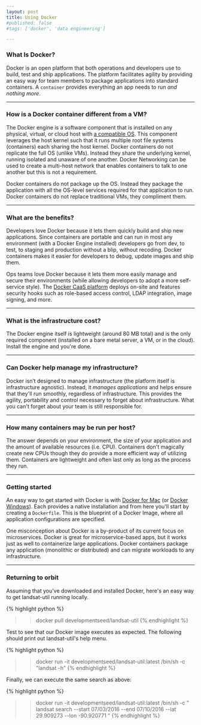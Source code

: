 ```yaml
---
layout: post
title: Using Docker
#published: false
#tags: ['docker', 'data engineering']

---
```


### What Is Docker?

Docker is an open platform that both operations and developers use to build, test and ship applications. The platform facilitates agility by providing an easy way for team members to package applications into standard containers. A `container` provides everything an app needs to run *and nothing more*. 

---

### How is a Docker container different from a VM?

The Docker engine is a software component that is installed on any physical, virtual, or cloud host with [a compatible OS](http://linuxbsdos.com/2015/04/04/6-operating-systems-designed-just-for-docker-and-other-container-runtimes/). This component leverages the host kernel such that it runs multiple root file systems (containers) each sharing the host kernel. Docker containers do not replicate the full OS (unlike VMs). Instead they share the underlying kernel, running isolated and unaware of one another. Docker Networking can be used to create a multi-host network that enables containers to talk to one another but this is not a requirement.

Docker containers do not package up the OS. Instead they package the application with all the OS-level services required for that application to run. Docker containers do not replace traditional VMs, they compliment them. 

---

### What are the benefits?

Developers love Docker because it lets them quickly build and ship new applications. Since containers are portable and can run in most any environment (with a Docker Engine installed) developers go from dev, to test, to staging and production without a blip, without recoding. Docker containers makes it easier for developers to debug, update images and ship them.

Ops teams love Docker because it lets them more easily manage and secure their environments (while allowing developers to adopt a more self-service style). The [Docker CaaS platform](https://blog.docker.com/2016/02/containers-as-a-service-caas/) deploys on-site and features security hooks such as role-based access control, LDAP integration, image signing, and more.

---

### What is the infrastructure cost?

The Docker engine itself is lightweight (around 80 MB total) and is the only required component (installed on a bare metal server, a VM, or in the cloud). Install the engine and you're done.

---

### Can Docker help manage my infrastructure?

Docker isn’t designed to manage infrastructure (the platform itself is infrastructure agnostic). Instead, it *manages applications* and helps ensure that they'll run smoothly, regardless of infrastructure. This provides the agility, portability and control necessary to forget about infrastructure. What you can't forget about your team is still responsible for.

---

### How many containers may be run per host?

The answer depends on your environment, the size of your application and the amount of available resources (i.e. CPU). Containers don't magically create new CPUs though they do provide a more efficient way of utilizing them. Containers are lightweight and often last only as long as the process they run.

---

### Getting started

An easy way to get started with Docker is with [Docker for Mac](https://www.docker.com/products/docker#/mac) (or [Docker Windows](https://www.docker.com/products/docker#/windows)). Each provides a native installation and from here you'll start by creating a `Dockerfile`. This is the blueprint of a Docker Image, where all application configurations are specified.

One misconception about Docker is a by-product of its current focus on microservices. Docker is great for microservice-based apps, but it works just as well to containerize large applications. Docker containers package any application (monolithic or distributed) and can migrate workloads to any infrastructure.

---

### Returning to orbit

Assuming that you've downloaded and installed Docker, here's an easy way to get landsat-util running locally.

{% highlight python %}
>> docker pull developmentseed/landsat-util
{% endhighlight %}

Test to see that our Docker image executes as expected. The following should print out landsat-util's help menu.

{% highlight python %}
>> docker run -it 
	developmentseed/landsat-util:latest 
	/bin/sh -c "landsat -h"
{% endhighlight %}

Finally, we can execute the same search as above:

{% highlight python %}
>> docker run -it 
	developmentseed/landsat-util:latest 
	/bin/sh -c 
	" landsat search 
	--start 07/03/2016 
	--end 07/10/2016 
	--lat 29.909273 
	--lon -90.920771 "
{% endhighlight %}

<br>